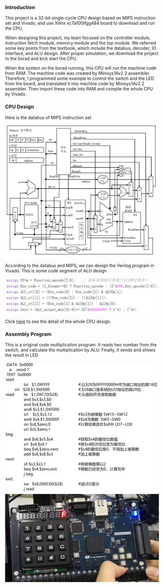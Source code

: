 ### Introduction
This project is a 32-bit single-cycle CPU design based on MIPS instruction set and Vivado, and use Xilinx xc7a100tfgg484 board to download and run the CPU. 

When designing this project, my team focused on the controller module, instruction fetch module, memory module and the top module. We referred some key points from the textbook, which include the databus, decoder, IO interface, and ALU design. After proper simulation, we download the project to the borad and kick start the CPU.

When the system on the borad running, this CPU will run the machine code from RAM. The machine code was created by Minisys1Av2.2 assembler. Therefore, I programmed some example to control the switch and the LED from the board, and translated it into machine code by Minisys1Av2.2 assembler. Then import these code into RAM and compile the whole CPU by Vivado.


### CPU Design

Here is the databus of MIPS instruction set

<div align="center">
  <img src="https://github.com/Jingxiang-Zhang/Vivado_MIPS_CPU/blob/main/img/Databus.png">
</div>

According to the databus and MIPS, we can design the Verilog program in Vivado. This is some code segment of ALU design

<div align="center">
  <img src="https://github.com/Jingxiang-Zhang/Vivado_MIPS_CPU/blob/main/img/ALU_segment.png">
</div>

Click [here](https://github.com/Jingxiang-Zhang/Vivado_MIPS_CPU/blob/main/Vivado-MIPS%20CPU.pdf) to see the detail of the whole CPU design.

### Assembly Program

This is a original code multiplication program. It reads two number from the switch, and calculate the multiplication by ALU. Finally, it sends and shows the result in LED.

<div align="center">
  <img src="https://github.com/Jingxiang-Zhang/Vivado_MIPS_CPU/blob/main/img/positive_code_multiplication.png">
</div>

<div align="center">
  <img src="https://github.com/Jingxiang-Zhang/Vivado_MIPS_CPU/blob/main/img/LED.png">
</div>
